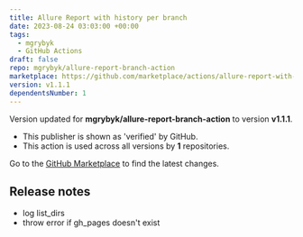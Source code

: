 ```yaml
---
title: Allure Report with history per branch
date: 2023-08-24 03:03:00 +00:00
tags:
  - mgrybyk
  - GitHub Actions
draft: false
repo: mgrybyk/allure-report-branch-action
marketplace: https://github.com/marketplace/actions/allure-report-with-history-per-branch
version: v1.1.1
dependentsNumber: 1
---
```



Version updated for **mgrybyk/allure-report-branch-action** to version **v1.1.1**.
- This publisher is shown as 'verified' by GitHub.
- This action is used across all versions by **1** repositories.

Go to the [GitHub Marketplace](https://github.com/marketplace/actions/allure-report-with-history-per-branch) to find the latest changes.

## Release notes

- log list_dirs
- throw error if gh_pages doesn't exist

